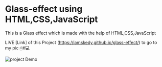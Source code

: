 # Glass-effect using HTML,CSS,JavaScript
This is a Glass effect which is made with the help of HTML,CSS,JavaScript 


LIVE [Link] of this Project (https://iamskedy.github.io/glass-effect/) to go to my pic
🖱🖲💻

![project Demo](https://user-images.githubusercontent.com/95680495/158101344-5cb73f14-c47b-4164-b8d7-2c1a527e46b2.gif)



